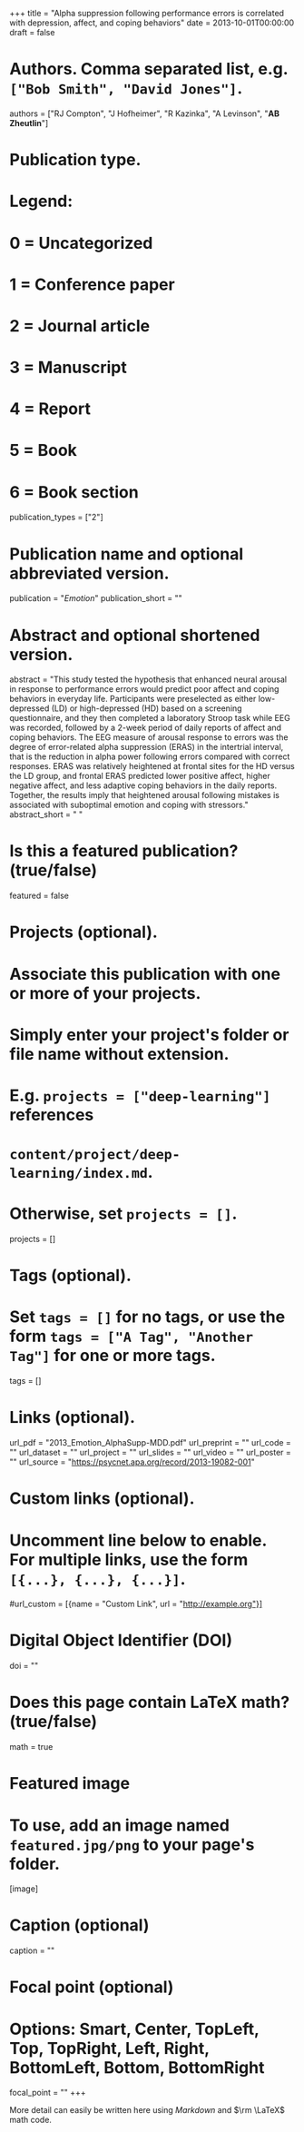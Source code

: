 +++
title = "Alpha suppression following performance errors is correlated with depression, affect, and coping behaviors"
date = 2013-10-01T00:00:00
draft = false

# Authors. Comma separated list, e.g. `["Bob Smith", "David Jones"]`.
authors = ["RJ Compton", "J Hofheimer", "R Kazinka", "A Levinson", "<b>AB Zheutlin</b>"]

# Publication type.
# Legend:
# 0 = Uncategorized
# 1 = Conference paper
# 2 = Journal article
# 3 = Manuscript
# 4 = Report
# 5 = Book
# 6 = Book section
publication_types = ["2"]

# Publication name and optional abbreviated version.
publication = "*Emotion*"
publication_short = ""

# Abstract and optional shortened version.
abstract = "This study tested the hypothesis that enhanced neural arousal in response to performance errors would predict poor affect and coping behaviors in everyday life. Participants were preselected as either low-depressed (LD) or high-depressed (HD) based on a screening questionnaire, and they then completed a laboratory Stroop task while EEG was recorded, followed by a 2-week period of daily reports of affect and coping behaviors. The EEG measure of arousal response to errors was the degree of error-related alpha suppression (ERAS) in the intertrial interval, that is the reduction in alpha power following errors compared with correct responses. ERAS was relatively heightened at frontal sites for the HD versus the LD group, and frontal ERAS predicted lower positive affect, higher negative affect, and less adaptive coping behaviors in the daily reports. Together, the results imply that heightened arousal following mistakes is associated with suboptimal emotion and coping with stressors."
abstract_short = "  "

# Is this a featured publication? (true/false)
featured = false

# Projects (optional).
#   Associate this publication with one or more of your projects.
#   Simply enter your project's folder or file name without extension.
#   E.g. `projects = ["deep-learning"]` references 
#   `content/project/deep-learning/index.md`.
#   Otherwise, set `projects = []`.
projects = []

# Tags (optional).
#   Set `tags = []` for no tags, or use the form `tags = ["A Tag", "Another Tag"]` for one or more tags.
tags = []

# Links (optional).
url_pdf = "2013_Emotion_AlphaSupp-MDD.pdf"
url_preprint = ""
url_code = ""
url_dataset = ""
url_project = ""
url_slides = ""
url_video = ""
url_poster = ""
url_source = "https://psycnet.apa.org/record/2013-19082-001"

# Custom links (optional).
#   Uncomment line below to enable. For multiple links, use the form `[{...}, {...}, {...}]`.
#url_custom = [{name = "Custom Link", url = "http://example.org"}]

# Digital Object Identifier (DOI)
doi = ""

# Does this page contain LaTeX math? (true/false)
math = true

# Featured image
# To use, add an image named `featured.jpg/png` to your page's folder. 
[image]
  # Caption (optional)
  caption = ""

  # Focal point (optional)
  # Options: Smart, Center, TopLeft, Top, TopRight, Left, Right, BottomLeft, Bottom, BottomRight
  focal_point = ""
+++

More detail can easily be written here using *Markdown* and $\rm \LaTeX$ math code.
